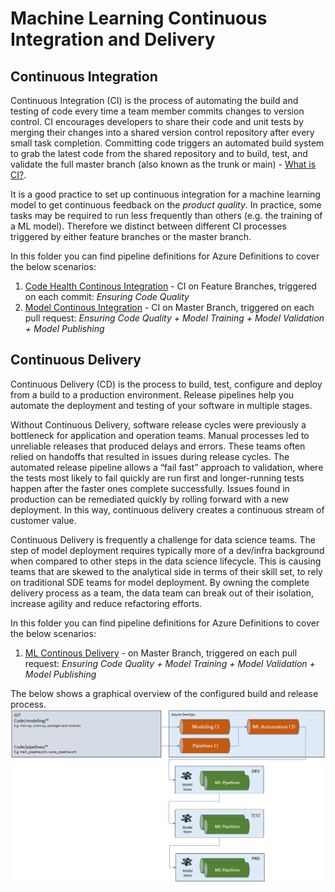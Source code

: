 # Machine Learning Continuous Integration and Delivery

## Continuous Integration

Continuous Integration (CI) is the process of automating the build and testing of code every time a team member commits changes to version control. CI encourages developers to share their code and unit tests by merging their changes into a shared version control repository after every small task completion. Committing code triggers an automated build system to grab the latest code from the shared repository and to build, test, and validate the full master branch (also known as the trunk or main) - [What is CI?](https://docs.microsoft.com/en-us/azure/devops/learn/what-is-continuous-integration).

It is a good practice to set up continuous integration for a machine learning model to get continuous feedback on the _product quality_. In practice, some tasks may be required to run less frequently than others (e.g. the training of a ML model). Therefore we distinct between different CI processes triggered by either feature branches or the master branch.

In this folder you can find pipeline definitions for Azure Definitions to cover the below scenarios:

1. [Code Health Continous Integration](codehealth.ci.yml) - CI on Feature Branches, triggered on each commit: *Ensuring Code Quality*
1. [Model Continous Integration](ml-model.ci.yml) - CI on Master Branch, triggered on each pull request: *Ensuring Code Quality + Model Training + Model Validation + Model Publishing*

## Continuous Delivery

Continuous Delivery (CD) is the process to build, test, configure and deploy from a build to a production environment. Release pipelines help you automate the deployment and testing of your software in multiple stages.

Without Continuous Delivery, software release cycles were previously a bottleneck for application and operation teams. Manual processes led to unreliable releases that produced delays and errors. These teams often relied on handoffs that resulted in issues during release cycles. The automated release pipeline allows a “fail fast” approach to validation, where the tests most likely to fail quickly are run first and longer-running tests happen after the faster ones complete successfully. Issues found in production can be remediated quickly by rolling forward with a new deployment. In this way, continuous delivery creates a continuous stream of customer value.

Continuous Delivery is frequently a challenge for data science teams. The step of model deployment requires typically more of a dev/infra background when compared to other steps in the data science lifecycle. This is causing teams that are skewed to the analytical side in terms of their skill set, to rely on traditional SDE teams for model deployment. By owning the complete delivery process as a team, the data team can break out of their isolation, increase agility and reduce refactoring efforts.

In this folder you can find pipeline definitions for Azure Definitions to cover the below scenarios:

1. [ML Continous Delivery](ml.cd.yml) -  on Master Branch, triggered on each pull request: *Ensuring Code Quality + Model Training + Model Validation + Model Publishing*

The below shows a graphical overview of the configured build and release process.
![](docs-cicd-setup.png)
